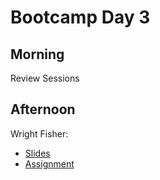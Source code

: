 # Bootcamp Day 3

## Morning

Review Sessions 

## Afternoon

Wright Fisher: 

* [Slides](https://livejohnshopkins-my.sharepoint.com/:b:/g/personal/abortvi2_jh_edu/EXQuBTC7CxtHsTcFo9cf8Z0BXfaZrE9g1N6ymWu9gWQ4TQ?e=jsy6gT)
* [Assignment]()
